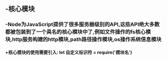 ## -核心模块

### 	-Node为JavaScript提供了很多服务器级别的API,这些API绝大多数都被包装到了一个具名的核心模块中了,例如文件操作的fs核心模块,http服务构建的http模块,path路径操作模块,os操作系统信息模块

#### 		+核心模块的使用需要引入: let 自定义标识符 = require('模块名')

